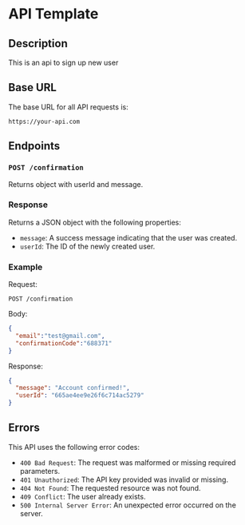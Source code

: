 # API Template

## Description

This is an api to sign up new user

## Base URL

The base URL for all API requests is:

`https://your-api.com`

## Endpoints

### `POST /confirmation`

Returns object with userId and message.

### Response

Returns a JSON object with the following properties:

- `message`: A success message indicating that the user was created.
- `userId`: The ID of the newly created user.

### Example

Request:

```
POST /confirmation
```

Body:

```JSON
{
  "email":"test@gmail.com",
  "confirmationCode":"688371"
}
```

Response:

```json
{
  "message": "Account confirmed!",
  "userId": "665ae4ee9e26f6c714ac5279"
}

```

## Errors

This API uses the following error codes:

- `400 Bad Request`: The request was malformed or missing required parameters.
- `401 Unauthorized`: The API key provided was invalid or missing.
- `404 Not Found`: The requested resource was not found.
- `409 Conflict`: The user already exists.
- `500 Internal Server Error`: An unexpected error occurred on the server.